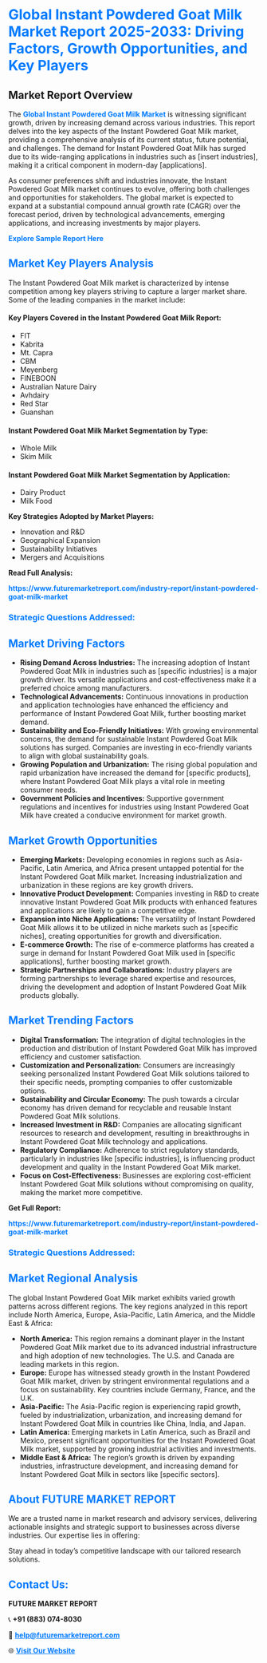 <h1 style="color: #007BFF;">Global Instant Powdered Goat Milk Market Report 2025-2033: Driving Factors, Growth Opportunities, and Key Players</h1>

<section id="overview">
<h2>Market Report Overview</h2>
<p>The <a href="https://www.futuremarketreport.com/industry-report/instant-powdered-goat-milk-market" style="color: #007BFF; text-decoration: none;"><strong>Global Instant Powdered Goat Milk Market</strong></a> is witnessing significant growth, driven by increasing demand across various industries. This report delves into the key aspects of the Instant Powdered Goat Milk market, providing a comprehensive analysis of its current status, future potential, and challenges. The demand for Instant Powdered Goat Milk has surged due to its wide-ranging applications in industries such as [insert industries], making it a critical component in modern-day [applications].</p>
<p>As consumer preferences shift and industries innovate, the Instant Powdered Goat Milk market continues to evolve, offering both challenges and opportunities for stakeholders. The global market is expected to expand at a substantial compound annual growth rate (CAGR) over the forecast period, driven by technological advancements, emerging applications, and increasing investments by major players.</p>
</section>

<section id="overview">
<p><a href="https://www.futuremarketreport.com/request-sample/reportId=86863" style="color: #007BFF; text-decoration: none;"><strong>Explore Sample Report Here</strong></a></p>
</section>

<section id="key-players">
<h2 style="color: #007BFF;">Market Key Players Analysis</h2>
<p>The Instant Powdered Goat Milk market is characterized by intense competition among key players striving to capture a larger market share. Some of the leading companies in the market include:</p>
<h4>Key Players Covered in the Instant Powdered Goat Milk Report:</h4>
<ul><li>FIT</li><li>Kabrita</li><li>Mt. Capra</li><li>CBM</li><li>Meyenberg</li><li>FINEBOON</li><li>Australian Nature Dairy</li><li>Avhdairy</li><li>Red Star</li><li>Guanshan</li></ul>
<h4>Instant Powdered Goat Milk Market Segmentation by Type:</h4>
<ul><li>Whole Milk</li><li>Skim Milk</li></ul>

<h4>Instant Powdered Goat Milk Market Segmentation by Application:</h4>
<ul><li>Dairy Product</li><li>Milk Food</li></ul>
<p><strong>Key Strategies Adopted by Market Players:</strong></p>
<ul>
<li>Innovation and R&D</li>
<li>Geographical Expansion</li>
<li>Sustainability Initiatives</li>
<li>Mergers and Acquisitions</li>
</ul>
</section>

<section>
<p><strong>Read Full Analysis: </strong></p><a href="https://www.futuremarketreport.com/industry-report/instant-powdered-goat-milk-market" style="color: #007BFF; text-decoration: none;"><strong>https://www.futuremarketreport.com/industry-report/instant-powdered-goat-milk-market</strong></a>
<h3 style="color: #007BFF;">Strategic Questions Addressed:</h3>
</section>

<section id="driving-factors">
<h2 style="color: #007BFF;">Market Driving Factors</h2>
<ul>
<li><strong>Rising Demand Across Industries:</strong> The increasing adoption of Instant Powdered Goat Milk in industries such as [specific industries] is a major growth driver. Its versatile applications and cost-effectiveness make it a preferred choice among manufacturers.</li>
<li><strong>Technological Advancements:</strong> Continuous innovations in production and application technologies have enhanced the efficiency and performance of Instant Powdered Goat Milk, further boosting market demand.</li>
<li><strong>Sustainability and Eco-Friendly Initiatives:</strong> With growing environmental concerns, the demand for sustainable Instant Powdered Goat Milk solutions has surged. Companies are investing in eco-friendly variants to align with global sustainability goals.</li>
<li><strong>Growing Population and Urbanization:</strong> The rising global population and rapid urbanization have increased the demand for [specific products], where Instant Powdered Goat Milk plays a vital role in meeting consumer needs.</li>
<li><strong>Government Policies and Incentives:</strong> Supportive government regulations and incentives for industries using Instant Powdered Goat Milk have created a conducive environment for market growth.</li>
</ul>
</section>

<section id="growth-opportunities">
<h2 style="color: #007BFF;">Market Growth Opportunities</h2>
<ul>
<li><strong>Emerging Markets:</strong> Developing economies in regions such as Asia-Pacific, Latin America, and Africa present untapped potential for the Instant Powdered Goat Milk market. Increasing industrialization and urbanization in these regions are key growth drivers.</li>
<li><strong>Innovative Product Development:</strong> Companies investing in R&D to create innovative Instant Powdered Goat Milk products with enhanced features and applications are likely to gain a competitive edge.</li>
<li><strong>Expansion into Niche Applications:</strong> The versatility of Instant Powdered Goat Milk allows it to be utilized in niche markets such as [specific niches], creating opportunities for growth and diversification.</li>
<li><strong>E-commerce Growth:</strong> The rise of e-commerce platforms has created a surge in demand for Instant Powdered Goat Milk used in [specific applications], further boosting market growth.</li>
<li><strong>Strategic Partnerships and Collaborations:</strong> Industry players are forming partnerships to leverage shared expertise and resources, driving the development and adoption of Instant Powdered Goat Milk products globally.</li>
</ul>
</section>

<section id="trending-factors">
<h2 style="color: #007BFF;">Market Trending Factors</h2>
<ul>
<li><strong>Digital Transformation:</strong> The integration of digital technologies in the production and distribution of Instant Powdered Goat Milk has improved efficiency and customer satisfaction.</li>
<li><strong>Customization and Personalization:</strong> Consumers are increasingly seeking personalized Instant Powdered Goat Milk solutions tailored to their specific needs, prompting companies to offer customizable options.</li>
<li><strong>Sustainability and Circular Economy:</strong> The push towards a circular economy has driven demand for recyclable and reusable Instant Powdered Goat Milk solutions.</li>
<li><strong>Increased Investment in R&D:</strong> Companies are allocating significant resources to research and development, resulting in breakthroughs in Instant Powdered Goat Milk technology and applications.</li>
<li><strong>Regulatory Compliance:</strong> Adherence to strict regulatory standards, particularly in industries like [specific industries], is influencing product development and quality in the Instant Powdered Goat Milk market.</li>
<li><strong>Focus on Cost-Effectiveness:</strong> Businesses are exploring cost-efficient Instant Powdered Goat Milk solutions without compromising on quality, making the market more competitive.</li>
</ul>
</section>

<section>
<p><strong>Get Full Report: </strong></p><a href="https://www.futuremarketreport.com/industry-report/instant-powdered-goat-milk-market" style="color: #007BFF; text-decoration: none;"><strong>https://www.futuremarketreport.com/industry-report/instant-powdered-goat-milk-market</strong></a>
<h3 style="color: #007BFF;">Strategic Questions Addressed:</h3>
</section>


<section id="regional-analysis">
<h2 style="color: #007BFF;">Market Regional Analysis</h2>
<p>The global Instant Powdered Goat Milk market exhibits varied growth patterns across different regions. The key regions analyzed in this report include North America, Europe, Asia-Pacific, Latin America, and the Middle East & Africa:</p>
<ul>
<li><strong>North America:</strong> This region remains a dominant player in the Instant Powdered Goat Milk market due to its advanced industrial infrastructure and high adoption of new technologies. The U.S. and Canada are leading markets in this region.</li>
<li><strong>Europe:</strong> Europe has witnessed steady growth in the Instant Powdered Goat Milk market, driven by stringent environmental regulations and a focus on sustainability. Key countries include Germany, France, and the U.K.</li>
<li><strong>Asia-Pacific:</strong> The Asia-Pacific region is experiencing rapid growth, fueled by industrialization, urbanization, and increasing demand for Instant Powdered Goat Milk in countries like China, India, and Japan.</li>
<li><strong>Latin America:</strong> Emerging markets in Latin America, such as Brazil and Mexico, present significant opportunities for the Instant Powdered Goat Milk market, supported by growing industrial activities and investments.</li>
<li><strong>Middle East & Africa:</strong> The region’s growth is driven by expanding industries, infrastructure development, and increasing demand for Instant Powdered Goat Milk in sectors like [specific sectors].</li>
</ul>
</section>

<footer>
<h2 style="color: #007BFF;">About FUTURE MARKET REPORT</h2>
<p>We are a trusted name in market research and advisory services, delivering actionable insights and strategic support to businesses across diverse industries. Our expertise lies in offering:</p>

<p>Stay ahead in today’s competitive landscape with our tailored research solutions.</p>

<h2 style="color: #007BFF;">Contact Us:</h2>
<p><strong>FUTURE MARKET REPORT</strong></p>
<p>📞 <strong>+91 (883) 074-8030</strong></p>
<p>📧 <strong><a href="mailto:help@futuremarketreport.com" style="color: #007BFF;">help@futuremarketreport.com</a></strong></p>
<p>🌐 <strong><a href="https://www.futuremarketreport.com/" style="color: #007BFF;">Visit Our Website</a></strong></p>
</footer>